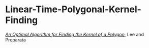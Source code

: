 # Linear-Time-Polygonal-Kernel-Finding
[_An Optimal Algorithm for Finding the Kernel of a Polygon_](https://www.researchgate.net/profile/D_Lee2/publication/234830402_An_Optimal_Algorithm_for_Finding_the_Kernel_of_a_Polygon/links/00b7d51c5dcb0759dd000000/An-Optimal-Algorithm-for-Finding-the-Kernel-of-a-Polygon.pdf?origin=publication_detail), Lee and Preparata
